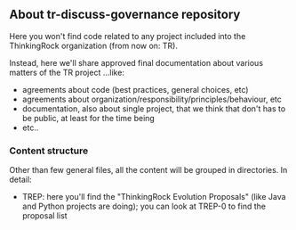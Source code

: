 ## About tr-discuss-governance repository
Here you won't find code related to any project included into the ThinkingRock organization (from now on: TR).

Instead, here we'll share approved final documentation about various matters of the TR project ...like:
- agreements about code (best practices, general choices, etc) 
- agreements about organization/responsibility/principles/behaviour, etc
- documentation, also about single project, that we think that don't has to be public, at least for the time being
- etc..

### Content structure
Other than few general files, all the content will be grouped in directories. In detail:
- TREP: here you'll find the "ThinkingRock Evolution Proposals" (like Java and Python projects are doing); you can look at TREP-0 to find the proposal list
